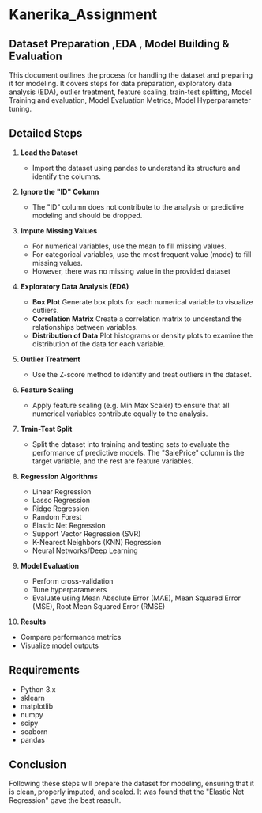 # Kanerika_Assignment  

## Dataset Preparation ,EDA , Model Building & Evaluation
This document outlines the process for handling the dataset and preparing it for modeling. It covers steps for data preparation, exploratory data analysis (EDA), outlier treatment, feature scaling, train-test splitting, Model Training and evaluation, Model Evaluation Metrics, Model Hyperparameter tuning. 

## Detailed Steps

1. **Load the Dataset**
   - Import the dataset using pandas to understand its structure and identify the columns.
   
2. **Ignore the "ID" Column**
   - The "ID" column does not contribute to the analysis or predictive modeling and should be dropped.

3. **Impute Missing Values**
   - For numerical variables, use the mean to fill missing values.
   - For categorical variables, use the most frequent value (mode) to fill missing values.
   - However, there was no missing value in the provided dataset

4. **Exploratory Data Analysis (EDA)**
   - **Box Plot**
     Generate box plots for each numerical variable to visualize outliers.
   - **Correlation Matrix**
     Create a correlation matrix to understand the relationships between variables.
   - **Distribution of Data**
     Plot histograms or density plots to examine the distribution of the data for each variable.

5. **Outlier Treatment**
   - Use the Z-score method to identify and treat outliers in the dataset.

6. **Feature Scaling**
   - Apply feature scaling (e.g. Min Max Scaler) to ensure that all numerical variables contribute equally to the analysis.

7. **Train-Test Split**
   - Split the dataset into training and testing sets to evaluate the performance of predictive models. The "SalePrice" column is the target variable, and the rest are feature variables.



8. **Regression Algorithms**
   - Linear Regression
   - Lasso Regression
   - Ridge Regression
   - Random Forest
   - Elastic Net Regression
   - Support Vector Regression (SVR)
   - K-Nearest Neighbors (KNN) Regression
   - Neural Networks/Deep Learning

9. **Model Evaluation**
   - Perform cross-validation
   - Tune hyperparameters
   - Evaluate using Mean Absolute Error (MAE), Mean Squared Error (MSE), Root Mean Squared Error (RMSE)

10. **Results**
   - Compare performance metrics
   - Visualize model outputs

## Requirements
- Python 3.x
- sklearn
- matplotlib
- numpy
- scipy
- seaborn
- pandas

## Conclusion
Following these steps will prepare the dataset for modeling, ensuring that it is clean, properly imputed, and scaled. It was found that the "Elastic Net Regression" gave the best reasult.


